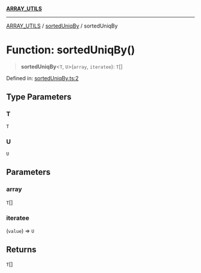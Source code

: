 [**ARRAY_UTILS**](../../README.md)

***

[ARRAY_UTILS](../../README.md) / [sortedUniqBy](../README.md) / sortedUniqBy

# Function: sortedUniqBy()

> **sortedUniqBy**\<`T`, `U`\>(`array`, `iteratee`): `T`[]

Defined in: [sortedUniqBy.ts:2](https://github.com/dailker/everyutil/blob/41b2b91e0d43fdbbea18f7ea0bcf4029dd413f41/src/array/sortedUniqBy.ts#L2)

## Type Parameters

### T

`T`

### U

`U`

## Parameters

### array

`T`[]

### iteratee

(`value`) => `U`

## Returns

`T`[]
